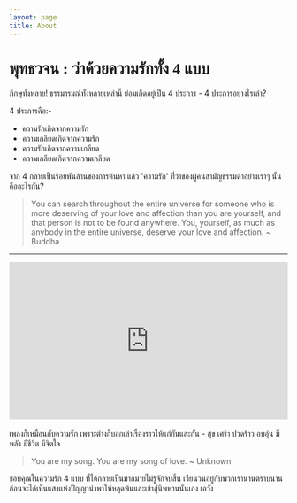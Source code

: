 ```yaml
---
layout: page
title: About
---
```

<h1 style="font-family: Prompt;">พุทธวจน : ว่าด้วยความรักทั้ง 4 แบบ</h1>

ภิกษุทั้งหลาย! ธรรมารมณ์ทั้งหลายเหล่านี้ ย่อมเกิดอยู่เป็น 4 ประการ - 4 ประการอย่างไรเล่า?

4 ประการคือ:-
- ความรักเกิดจากความรัก
- ความเกลียดเกิดจากความรัก
- ความรักเกิดจากความเกลียด
- ความเกลียดเกิดจากความเกลียด

จาก 4 กลายเป็นร้อยพันล้านของการค้นหา แล้ว 'ความรัก' ที่ว่าของผู้คนสามัญธรรมดาอย่างเราๆ นั้นคืออะไรกัน?

> You can search throughout the entire universe for someone who is more deserving of your love and affection than you are yourself, and that person is not to be found anywhere. You, yourself, as much as anybody in the entire universe, deserve your love and affection. ~ Buddha
---

<div style="position:relative;width:100%;height:0;padding-bottom:56.25%;">
<iframe style="width:100%;height:100%;position:absolute;top:0;left:0;" src="https://www.youtube.com/embed/9IrWyZ0KZuk" frameborder="0" allow="autoplay; encrypted-media" allowfullscreen>
</iframe>
</div>
<br />เพลงก็เหมือนกับความรัก เพราะต่างก็บอกเล่าเรื่องราวให้แก่กันและกัน - สุข เศร้า ปวดร้าว อบอุ่น มีพลัง มีชีวิต มีจิตใจ

> You are my song. You are my song of love. ~ Unknown

ขอบคุณในความรัก 4 แบบ ที่ได้กลายเป็นมากมายไม่รู้จักจบสิ้น เวียนวนอยู่กับพวกเรานานตราบนาน ก่อนจะได้เห็นแสงแห่งปัญญานำพาให้หลุดพ้นและเข้าสู่นิพพานนั่นเอง <i class="fa fa-heart" style="color:#C38FD6"></i> เอวัง
